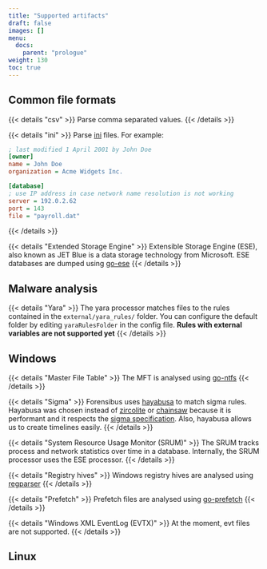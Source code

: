 ```yaml
---
title: "Supported artifacts"
draft: false
images: []
menu:
  docs:
    parent: "prologue"
weight: 130
toc: true
---
```


## Common file formats

{{< details "csv" >}}
Parse comma separated values.
{{< /details >}}

{{< details "ini" >}}
Parse [ini](https://en.wikipedia.org/wiki/INI_file) files.
For example:

```ini
; last modified 1 April 2001 by John Doe
[owner]
name = John Doe
organization = Acme Widgets Inc.

[database]
; use IP address in case network name resolution is not working
server = 192.0.2.62     
port = 143
file = "payroll.dat"
```
{{< /details >}}

{{< details "Extended Storage Engine" >}}
Extensible Storage Engine (ESE), also known as JET Blue is a data storage technology from Microsoft. ESE databases are dumped using [go-ese](https://github.com/Velocidex/go-ese/tree/master/bin)
{{< /details >}}

## Malware analysis

{{< details "Yara" >}}
The yara processor matches files to the rules contained in the `external/yara_rules/` folder. You can configure the default folder by editing `yaraRulesFolder` in the config file.
__Rules with external variables are not supported yet__
{{< /details >}}


## Windows

{{< details "Master File Table" >}}
The MFT is analysed using [go-ntfs](https://github.com/Velocidex/go-ntfs)
{{< /details >}}

{{< details "Sigma" >}}
Forensibus uses [hayabusa](https://github.com/Yamato-Security/hayabusa) to match sigma rules. Hayabusa was chosen instead of [zircolite](https://github.com/wagga40/Zircolite) or [chainsaw](https://github.com/WithSecureLabs/chainsaw) because it is performant and it respects the [sigma specification](https://github.com/SigmaHQ/sigma-specification). Also, hayabusa allows us to create timelines easily.
{{< /details >}}

{{< details "System Resource Usage Monitor (SRUM)" >}}
The SRUM tracks process and network statistics over time in a database. Internally, the SRUM processor uses the ESE processor.
{{< /details >}}

{{< details "Registry hives" >}}
Windows registry hives are analysed using [regparser](https://github.com/Velocidex/regparser)
{{< /details >}}

{{< details "Prefetch" >}}
Prefetch files are analysed using [go-prefetch](https://github.com/Velocidex/go-prefetch)
{{< /details >}}

{{< details "Windows XML EventLog (EVTX)" >}}
At the moment, evt files are not supported.
{{< /details >}}

## Linux 
